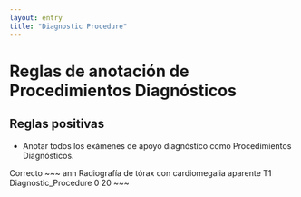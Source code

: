 ```yaml
---
layout: entry
title: "Diagnostic Procedure"
---
```



# Reglas de anotación de Procedimientos Diagnósticos

## Reglas positivas

* Anotar todos los exámenes de apoyo diagnóstico como Procedimientos Diagnósticos.

<div class="annotation-correct" markdown="1">
Correcto
~~~ ann
Radiografía de tórax con cardiomegalia aparente
T1 Diagnostic_Procedure 0 20 
~~~
</div>

